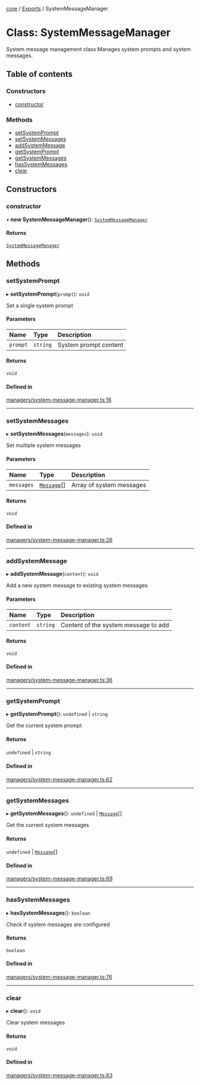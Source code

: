 <!-- 
 ⚠️  AUTO-GENERATED FILE - DO NOT EDIT MANUALLY
 This file is automatically generated by scripts/docs-generator.js
 To make changes, edit the source TypeScript files or update the generator script
-->

[core](../../) / [Exports](../modules) / SystemMessageManager

# Class: SystemMessageManager

System message management class
Manages system prompts and system messages.

## Table of contents

### Constructors

- [constructor](SystemMessageManager#constructor)

### Methods

- [setSystemPrompt](SystemMessageManager#setsystemprompt)
- [setSystemMessages](SystemMessageManager#setsystemmessages)
- [addSystemMessage](SystemMessageManager#addsystemmessage)
- [getSystemPrompt](SystemMessageManager#getsystemprompt)
- [getSystemMessages](SystemMessageManager#getsystemmessages)
- [hasSystemMessages](SystemMessageManager#hassystemmessages)
- [clear](SystemMessageManager#clear)

## Constructors

### constructor

• **new SystemMessageManager**(): [`SystemMessageManager`](SystemMessageManager)

#### Returns

[`SystemMessageManager`](SystemMessageManager)

## Methods

### setSystemPrompt

▸ **setSystemPrompt**(`prompt`): `void`

Set a single system prompt

#### Parameters

| Name | Type | Description |
| :------ | :------ | :------ |
| `prompt` | `string` | System prompt content |

#### Returns

`void`

#### Defined in

[managers/system-message-manager.ts:16](https://github.com/woojubb/robota/blob/fe291514c07592ccd62a8a44eed60d02012b431e/packages/core/src/managers/system-message-manager.ts#L16)

___

### setSystemMessages

▸ **setSystemMessages**(`messages`): `void`

Set multiple system messages

#### Parameters

| Name | Type | Description |
| :------ | :------ | :------ |
| `messages` | [`Message`](../interfaces/Message)[] | Array of system messages |

#### Returns

`void`

#### Defined in

[managers/system-message-manager.ts:26](https://github.com/woojubb/robota/blob/fe291514c07592ccd62a8a44eed60d02012b431e/packages/core/src/managers/system-message-manager.ts#L26)

___

### addSystemMessage

▸ **addSystemMessage**(`content`): `void`

Add a new system message to existing system messages

#### Parameters

| Name | Type | Description |
| :------ | :------ | :------ |
| `content` | `string` | Content of the system message to add |

#### Returns

`void`

#### Defined in

[managers/system-message-manager.ts:36](https://github.com/woojubb/robota/blob/fe291514c07592ccd62a8a44eed60d02012b431e/packages/core/src/managers/system-message-manager.ts#L36)

___

### getSystemPrompt

▸ **getSystemPrompt**(): `undefined` \| `string`

Get the current system prompt

#### Returns

`undefined` \| `string`

#### Defined in

[managers/system-message-manager.ts:62](https://github.com/woojubb/robota/blob/fe291514c07592ccd62a8a44eed60d02012b431e/packages/core/src/managers/system-message-manager.ts#L62)

___

### getSystemMessages

▸ **getSystemMessages**(): `undefined` \| [`Message`](../interfaces/Message)[]

Get the current system messages

#### Returns

`undefined` \| [`Message`](../interfaces/Message)[]

#### Defined in

[managers/system-message-manager.ts:69](https://github.com/woojubb/robota/blob/fe291514c07592ccd62a8a44eed60d02012b431e/packages/core/src/managers/system-message-manager.ts#L69)

___

### hasSystemMessages

▸ **hasSystemMessages**(): `boolean`

Check if system messages are configured

#### Returns

`boolean`

#### Defined in

[managers/system-message-manager.ts:76](https://github.com/woojubb/robota/blob/fe291514c07592ccd62a8a44eed60d02012b431e/packages/core/src/managers/system-message-manager.ts#L76)

___

### clear

▸ **clear**(): `void`

Clear system messages

#### Returns

`void`

#### Defined in

[managers/system-message-manager.ts:83](https://github.com/woojubb/robota/blob/fe291514c07592ccd62a8a44eed60d02012b431e/packages/core/src/managers/system-message-manager.ts#L83)
